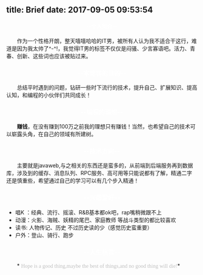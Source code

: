 title: Brief
date: 2017-09-05 09:53:54
---
#### <center><font color=white>--个人简介--</font></center>
&emsp;&emsp;作为一个性格开朗，整天嘻嘻哈哈的IT男，被所有人认为我不适合干这行，难道是因为我太帅了^-^!，我觉得IT男的标签不仅仅是闷骚、少言寡语吧。活力、青春、创新、这些词也应该被贴过来。
### <center><font color=white>--本博客的目的--</font></center>
&emsp;&emsp;总结平时遇到的问题，钻研一些时下流行的技术，提升自己、扩展知识、提高认知，和编程的小伙伴们共同成长！
### <center><font color=white>--编程的理想--</font></center>
&emsp;&emsp;**赚钱**，在没有赚到100万之前我的理想只有赚钱！当然，也希望自己的技术可以崭露头角，在自己的领域有所建树。
### <center><font color=white>--技术方向--</font></center>
&emsp;&emsp;主要就是javaweb,与之相关的东西还是蛮多的，从前端到后端服务再到数据库，涉及到的缓存、消息队列、RPC服务、高可用等只能说都有了解，精通二字还是慎重些，希望通过自己的学习可以有几个步入精通！
### <center><font color=white>--兴趣爱好--</font></center>
* 唱K ：经典、流行、摇滚、R&B基本都ok吧，rap嘴稍微跟不上
* 动漫：火影、海贼、妖精的尾巴、家庭教师 等战斗类型的都比较喜欢
* 读书: 人物传记、历史 不过历史读的少（感觉历史蛮重要）
* 户外：登山、骑行、跑步
### <center><font color=white>--人生格言--</font></center>
&emsp;&emsp;* <font color=silver face=华文隶书>Hope is a good thing,maybe the best of things,and no good thing will die!</font>*
